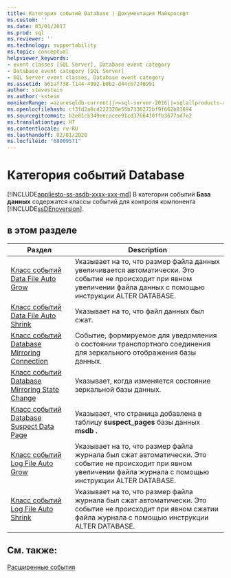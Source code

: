 ```yaml
---
title: Категория событий Database | Документация Майкрософт
ms.custom: ''
ms.date: 03/01/2017
ms.prod: sql
ms.reviewer: ''
ms.technology: supportability
ms.topic: conceptual
helpviewer_keywords:
- event classes [SQL Server], Database event category
- Database event category [SQL Server]
- SQL Server event classes, Database event category
ms.assetid: b61af738-f144-4992-b0b2-d44cb7240991
author: stevestein
ms.author: sstein
monikerRange: =azuresqldb-current||>=sql-server-2016||=sqlallproducts-allversions||>=sql-server-linux-2017||=azuresqldb-mi-current
ms.openlocfilehash: cf3fd2a6cd222320e55b7336272bf9f662b81694
ms.sourcegitcommit: b2e81cb349eecacee91cd3766410ffb3677ad7e2
ms.translationtype: HT
ms.contentlocale: ru-RU
ms.lasthandoff: 02/01/2020
ms.locfileid: "68009571"
---
```

# <a name="database-event-category"></a>Категория событий Database
[!INCLUDE[appliesto-ss-asdb-xxxx-xxx-md](../../includes/appliesto-ss-asdb-xxxx-xxx-md.md)]
  В категории событий **База данных** содержатся классы событий для контроля компонента [!INCLUDE[ssDEnoversion](../../includes/ssdenoversion-md.md)].  
  
## <a name="in-this-section"></a>в этом разделе  
  
|Раздел|Description|  
|-----------|-----------------|  
|[Класс событий Data File Auto Grow](../../relational-databases/event-classes/data-file-auto-grow-event-class.md)|Указывает на то, что размер файла данных увеличивается автоматически. Это событие не происходит при явном увеличении файла данных с помощью инструкции ALTER DATABASE.|  
|[Класс событий Data File Auto Shrink](../../relational-databases/event-classes/data-file-auto-shrink-event-class.md)|Указывает на то, что файл данных был сжат.|  
|[Класс событий Database Mirroring Connection](../../relational-databases/event-classes/database-mirroring-connection-event-class.md)|Событие, формируемое для уведомления о состоянии транспортного соединения для зеркального отображения базы данных.|  
|[Класс событий Database Mirroring State Change](../../relational-databases/event-classes/database-mirroring-state-change-event-class.md)|Указывает, когда изменяется состояние зеркальной базы данных.|  
|[Класс событий Database Suspect Data Page](../../relational-databases/event-classes/database-suspect-data-page-event-class.md)|Указывает, что страница добавлена в таблицу **suspect_pages** базы данных **msdb** .|  
|[Класс событий Log File Auto Grow](../../relational-databases/event-classes/log-file-auto-grow-event-class.md)|Указывает на то, что размер файла журнала был сжат автоматически. Это событие не происходит при явном увеличении файла журнала с помощью инструкции ALTER DATABASE.|  
|[Класс событий Log File Auto Shrink](../../relational-databases/event-classes/log-file-auto-shrink-event-class.md)|Указывает на то, что размер файла журнала был сжат автоматически. Это событие не происходит при явном сжатии файла журнала с помощью инструкции ALTER DATABASE.|  
  
## <a name="see-also"></a>См. также:  
 [Расширенные события](../../relational-databases/extended-events/extended-events.md)  
  
  
